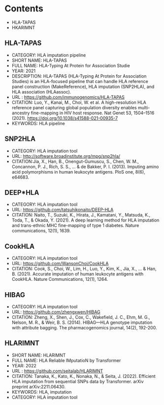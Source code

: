 # Contents
- HLA-TAPAS
- HKARIMNT

## HLA-TAPAS
- CATEGORY: HLA imputation pipeline
- SHORT NAME: HLA-TAPAS
- FULL NAME: HLA-Typing At Protein for Association Studie
- YEAR: 2021
- DESCRIPTION: HLA-TAPAS (HLA-Typing At Protein for Association Studies) is an HLA-focused pipeline that can handle HLA reference panel construction (MakeReference), HLA imputation (SNP2HLA), and HLA association (HLAassoc).
- URL :  https://github.com/immunogenomics/HLA-TAPAS
- CITATION: Luo, Y., Kanai, M., Choi, W. et al. A high-resolution HLA reference panel capturing global population diversity enables multi-ancestry fine-mapping in HIV host response. Nat Genet 53, 1504–1516 (2021). https://doi.org/10.1038/s41588-021-00935-7
- KEYWORDS: HLA pipeline

## SNP2HLA
- CATEGORY: HLA imputation tool
- URL: http://software.broadinstitute.org/mpg/snp2hla/
- CITATION:Jia, X., Han, B., Onengut-Gumuscu, S., Chen, W. M., Concannon, P. J., Rich, S. S., ... & de Bakker, P. I. (2013). Imputing amino acid polymorphisms in human leukocyte antigens. PloS one, 8(6), e64683.

## DEEP*HLA
- CATEGORY: HLA imputation tool
- URL: https://github.com/tatsuhikonaito/DEEP-HLA
- CITATION: Naito, T., Suzuki, K., Hirata, J., Kamatani, Y., Matsuda, K., Toda, T., & Okada, Y. (2021). A deep learning method for HLA imputation and trans-ethnic MHC fine-mapping of type 1 diabetes. Nature communications, 12(1), 1639.

## CookHLA
- CATEGORY: HLA imputation tool
- URL: https://github.com/WansonChoi/CookHLA
- CITATION: Cook, S., Choi, W., Lim, H., Luo, Y., Kim, K., Jia, X., ... & Han, B. (2021). Accurate imputation of human leukocyte antigens with CookHLA. Nature Communications, 12(1), 1264.

## HIBAG
- CATEGORY: HLA imputation tool
- URL: https://github.com/zhengxwen/HIBAG
- CITATION: Zheng, X., Shen, J., Cox, C., Wakefield, J. C., Ehm, M. G., Nelson, M. R., & Weir, B. S. (2014). HIBAG—HLA genotype imputation with attribute bagging. The pharmacogenomics journal, 14(2), 192-200.

## HLARIMNT
- SHORT NAME: HLARIMNT
- FULL NAME: HLA Reliable IMputatioN by Transformer
- YEAR: 2022
- URL :  https://github.com/seitalab/HLARIMNT
- CITATION: Tanaka, K., Kato, K., Nonaka, N., & Seita, J. (2022). Efficient HLA imputation from sequential SNPs data by Transformer. arXiv preprint arXiv:2211.06430.
- KEYWORDS: HLA, imputation
- CATEGORY: HLA imputation tool